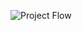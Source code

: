 
![Project Flow](https://github.com/Payasgo/adfnewdataproject/assets/138502330/64cf11b6-47a4-4079-ba05-e47114d44658)
